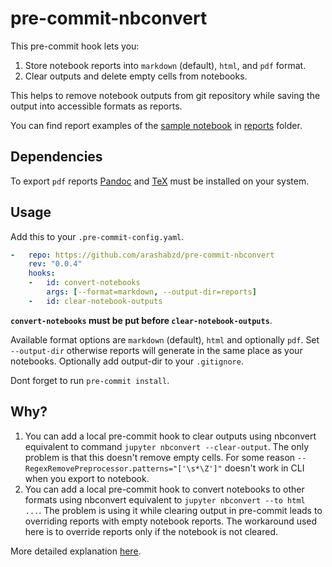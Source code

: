 # pre-commit-nbconvert

This pre-commit hook lets you:

1. Store notebook reports into `markdown` (default), `html`, and `pdf` format.
2. Clear outputs and delete empty cells from notebooks.

This helps to remove notebook outputs from git repository while saving the output into accessible formats as reports.

You can find report examples of the [sample notebook](tests/notebook.ipynb) in [reports](reports/) folder.

## Dependencies

To export `pdf` reports [Pandoc](https://pandoc.org/installing.html) and [TeX](https://nbconvert.readthedocs.io/en/latest/install.html#installing-tex) must be installed on your system.

## Usage

Add this to your `.pre-commit-config.yaml`.

```yaml
-   repo: https://github.com/arashabzd/pre-commit-nbconvert
    rev: "0.0.4"
    hooks:
    -   id: convert-notebooks
        args: [--format=markdown, --output-dir=reports]
    -   id: clear-notebook-outputs
```

__`convert-notebooks` must be put before `clear-notebook-outputs`__.

Available format options are `markdown` (default), `html` and optionally `pdf`. Set `--output-dir` otherwise reports will generate in the same place as your notebooks. Optionally add output-dir to your `.gitignore`.

Dont forget to run `pre-commit install`.

## Why?

1. You can add a local pre-commit hook to clear outputs using nbconvert equivalent to command `jupyter nbconvert --clear-output`. The only problem is that this doesn't remove empty cells. For some reason `--RegexRemovePreprocessor.patterns="['\s*\Z']"` doesn't work in CLI when you export to notebook.
2. You can add a local pre-commit hook to convert notebooks to other formats using nbconvert equivalent to `jupyter nbconvert --to html ...`. The problem is using it while clearing output in pre-commit leads to overriding reports with empty notebook reports. The workaround used here is to override reports only if the notebook is not cleared.

More detailed explanation [here](https://arashabzd.github.io/posts/nbconvert-pre-commit/).
